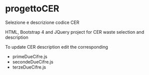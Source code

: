 # progettoCER
Selezione e descrizione codice CER

HTML, Bootstrap 4 and JQuery project for CER waste selection and description

To update CER description edit the corresponding 
- primeDueCifre.js
- secondeDueCifre.js  
- terzeDueCifre.js


